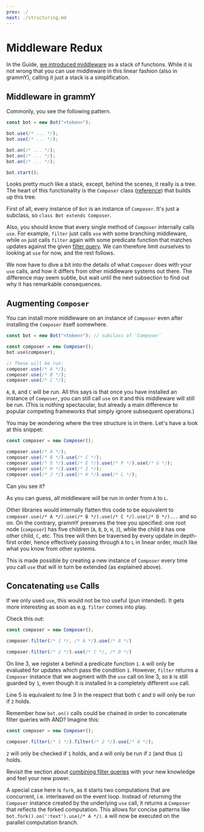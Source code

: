 ```yaml
---
prev: ./
next: ./structuring.md
---
```


# Middleware Redux

In the Guide, [we introduced middleware](/guide/middleware.md) as a stack of functions.
While it is not wrong that you can use middleware in this linear fashion (also in grammY), calling it just a stack is a simplification.

## Middleware in grammY

Commonly, you see the following pattern.

```ts
const bot = new Bot("<token>");

bot.use(/* ... */);
bot.use(/* ... */);

bot.on(/* ... */);
bot.on(/* ... */);
bot.on(/* ... */);

bot.start();
```

Looks pretty much like a stack, except, behind the scenes, it really is a tree.
The heart of this functionality is the `Composer` class ([reference](https://doc.deno.land/https://deno.land/x/grammy/mod.ts#Composer)) that builds up this tree.

First of all, every instance of `Bot` is an instance of `Composer`.
It's just a subclass, so `class Bot extends Composer`.

Also, you should know that every single method of `Composer` internally calls `use`.
For example, `filter` just calls `use` with some branching middleware, while `on` just calls `filter` again with some predicate function that matches updates against the given [filter query](/guide/filter-queries.md).
We can therefore limit ourselves to looking at `use` for now, and the rest follows.

We now have to dive a bit into the details of what `Composer` does with your `use` calls, and how it differs from other middleware systems out there.
The difference may seem subtle, but wait until the next subsection to find out why it has remarkable consequences.

## Augmenting `Composer`

You can install more middleware on an instance of `Composer` even after installing the `Composer` itself somewhere.

```ts
const bot = new Bot("<token>"); // subclass of `Composer`

const composer = new Composer();
bot.use(composer);

// These will be run:
composer.use(/* A */);
composer.use(/* B */);
composer.use(/* C */);
```

`A`, `B`, and `C` will be run.
All this says is that once you have installed an instance of `Composer`, you can still call `use` on it and this middleware will still be run.
(This is nothing spectacular, but already a main difference to popular competing frameworks that simply ignore subsequent operations.)

You may be wondering where the tree structure is in there.
Let's have a look at this snippet:

```ts
const composer = new Composer();

composer.use(/* A */);
composer.use(/* B */).use(/* C */);
composer.use(/* D */).use(/* E */).use(/* F */).use(/* G */);
composer.use(/* H */).use(/* I */);
composer.use(/* J */).use(/* K */).use(/* L */);
```

Can you see it?

As you can guess, all middleware will be run in order from `A` to `L`.

Other libraries would internally flatten this code to be equivalent to `composer.use(/* A */).use(/* B */).use(/* C */).use(/* D */)...` and so on.
On the contrary, grammY preserves the tree you specified: one root node (`composer`) has five children (`A`, `B`, `D`, `H`, `J`), while the child `B` has one other child, `C`, etc.
This tree will then be traversed by every update in depth-first order, hence effectively passing through `A` to `L` in linear order, much like what you know from other systems.

This is made possible by creating a new instance of `Composer` every time you call `use` that will in turn be extended (as explained above).

## Concatenating `use` Calls

If we only used `use`, this would not be too useful (pun intended).
It gets more interesting as soon as e.g. `filter` comes into play.

Check this out:

```ts
const composer = new Composer();

composer.filter(/* 1 */, /* A */).use(/* B */)

composer.filter(/* 2 */).use(/* C */, /* D */)
```

On line 3, we register `A` behind a predicate function `1`.
`A` will only be evaluated for updates which pass the condition `1`.
However, `filter` returns a `Composer` instance that we augment with the `use` call on line 3, so `B` is still guarded by `1`, even though it is installed in a completely different `use` call.

Line 5 is equivalent to line 3 in the respect that both `C` and `D` will only be run if `2` holds.

Remember how `bot.on()` calls could be chained in order to concatenate filter queries with AND?
Imagine this:

```ts
const composer = new Composer();

composer.filter(/* 1 */).filter(/* 2 */).use(/* A */);
```

`2` will only be checked if `1` holds, and `A` will only be run if `2` (and thus `1`) holds.

Revisit the section about [combining filter queries](/guide/filter-queries.md#combining-multiple-queries) with your new knowledge and feel your new power.

A special case here is `fork`, as it starts two computations that are concurrent, i.e. interleaved on the event loop.
Instead of returning the `Composer` instance created by the underlying `use` call, it returns a `Composer` that reflects the forked computation.
This allows for concise patterns like `bot.fork().on(':text').use(/* A */)`.
`A` will now be executed on the parallel computation branch.
